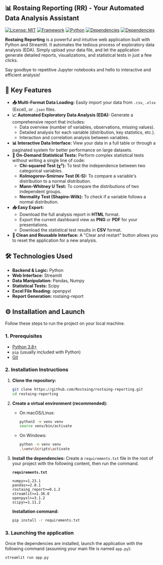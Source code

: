 ## 📊 Rostaing Reporting (RR) - Your Automated Data Analysis Assistant

[![License: MIT](https://img.shields.io/badge/License-MIT-yellow.svg)](https://opensource.org/licenses/MIT)
[![Framework](https://img.shields.io/badge/Framework-Streamlit-red.svg)](https://streamlit.io)
[![Python](https://img.shields.io/badge/Python-3.9+-blue.svg)](https://www.python.org/)
[![Dependencies](https://img.shields.io/badge/Dependencies-Pandas-brightgreen.svg)](https://pandas.pydata.org/)
[![Dependencies](https://img.shields.io/badge/Dependencies-Rostaing-report-brightgreen.svg)](https://pypi.org/project/rostaing-report/)

**Rostaing Reporting** is a powerful and intuitive web application built with Python and Streamlit. It automates the tedious process of exploratory data analysis (EDA). Simply upload your data file, and let the application generate detailed reports, visualizations, and statistical tests in just a few clicks.

Say goodbye to repetitive Jupyter notebooks and hello to interactive and efficient analysis!

## 🚀 Key Features

*   **📤 Multi-Format Data Loading:** Easily import your data from `.csv`, `.xlsx` (Excel), or `.json` files.
*   **📈 Automated Exploratory Data Analysis (EDA):** Generate a comprehensive report that includes:
    *   Data overview (number of variables, observations, missing values).
    *   Detailed analysis for each variable (distribution, key statistics, etc.).
    *   Interaction and correlation analysis between variables.
*   **📊 Interactive Data Interface:** View your data in a full table or through a paginated system for better performance on large datasets.
*   **🔬 On-Demand Statistical Tests:** Perform complex statistical tests without writing a single line of code:
    *   **Chi-squared Test (χ²):** To test the independence between two categorical variables.
    *   **Kolmogorov-Smirnov Test (K-S):** To compare a variable's distribution to a normal distribution.
    *   **Mann-Whitney U Test:** To compare the distributions of two independent groups.
    *   **Normality Test (Shapiro-Wilk):** To check if a variable follows a normal distribution.
*   **📥 Easy Export:**
    *   Download the full analysis report in **HTML** format.
    *   Export the current dashboard view as **PNG** or **PDF** for your presentations.
    *   Download the statistical test results in **CSV** format.
*   **🧹 Clean and Reusable Interface:** A "Clear and restart" button allows you to reset the application for a new analysis.

## 🛠️ Technologies Used

*   **Backend & Logic:** Python
*   **Web Interface:** Streamlit
*   **Data Manipulation:** Pandas, Numpy
*   **Statistical Tests:** Scipy
*   **Excel File Reading:** openpyxl
*   **Report Generation:** rostaing-report

## ⚙️ Installation and Launch

Follow these steps to run the project on your local machine.

### 1. Prerequisites

*   [Python 3.8+](https://www.python.org/downloads/)
*   `pip` (usually included with Python)
*   [Git](https://git-scm.com/downloads)

### 2. Installation Instructions

1.  **Clone the repository:**
    ```bash
    git clone https://github.com/Rostaing/rostaing-reporting.git
    cd rostaing-reporting
    ```

2.  **Create a virtual environment (recommended):**
    *   On macOS/Linux:
        ```bash
        python3 -m venv venv
        source venv/bin/activate
        ```
    *   On Windows:
        ```bash
        python -m venv venv
        .\venv\Scripts\activate
        ```

3.  **Install the dependencies:**
    Create a `requirements.txt` file in the root of your project with the following content, then run the command.

    **`requirements.txt`**
    ```
    numpy>=1.23.1
    pandas>=2.0.1
    rostaing_report>=0.1.2
    streamlit>=1.36.0
    openpyxl>=3.1.2
    scipy>=1.11.2
    ```

    **Installation command:**
    ```bash
    pip install -r requirements.txt
    ```

### 3. Launching the application

Once the dependencies are installed, launch the application with the following command (assuming your main file is named `app.py`):

```bash
streamlit run app.py
```